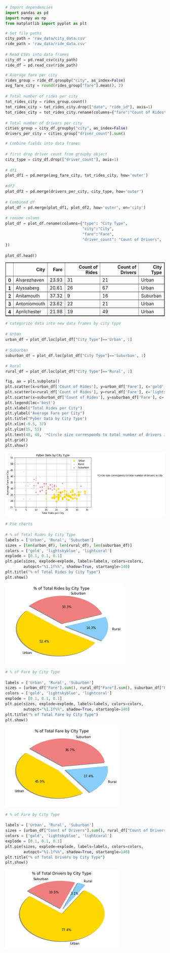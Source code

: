 

```python
# Import dependencies
import pandas as pd
import numpy as np
from matplotlib import pyplot as plt
```


```python
# Set file paths
city_path = 'raw_data/city_data.csv'
ride_path = 'raw_data/ride_data.csv'

# Read CSVs into data frames
city_df = pd.read_csv(city_path)
ride_df = pd.read_csv(ride_path)
```


```python
# Average fare per city
rides_group = ride_df.groupby("city", as_index=False)
avg_fare_city = round(rides_group["fare"].mean(), 2)

# Total number of rides per city
tot_rides_city = rides_group.count()
tot_rides_city = tot_rides_city.drop(["date", "ride_id"], axis=1)
tot_rides_city = tot_rides_city.rename(columns={"fare":"Count of Rides"})

# Total number of drivers per city
cities_group = city_df.groupby("city", as_index=False)
drivers_per_city = cities_group["driver_count"].sum()
```


```python
# Combine fields into data frames

# first drop driver count from groupby object
city_type = city_df.drop(["driver_count"], axis=1)

# df1
plot_df1 = pd.merge(avg_fare_city, tot_rides_city, how='outer')

#df2
plot_df2 = pd.merge(drivers_per_city, city_type, how='outer')

# Combined df
plot_df = pd.merge(plot_df1, plot_df2, how='outer', on='city')

# rename column
plot_df = plot_df.rename(columns={"type": "City Type", 
                                  "city":"City",
                                  "fare":"Fare",
                                  "driver_count": "Count of Drivers",
})

plot_df.head()
```




<div>
<style scoped>
    .dataframe tbody tr th:only-of-type {
        vertical-align: middle;
    }

    .dataframe tbody tr th {
        vertical-align: top;
    }

    .dataframe thead th {
        text-align: right;
    }
</style>
<table border="1" class="dataframe">
  <thead>
    <tr style="text-align: right;">
      <th></th>
      <th>City</th>
      <th>Fare</th>
      <th>Count of Rides</th>
      <th>Count of Drivers</th>
      <th>City Type</th>
    </tr>
  </thead>
  <tbody>
    <tr>
      <th>0</th>
      <td>Alvarezhaven</td>
      <td>23.93</td>
      <td>31</td>
      <td>21</td>
      <td>Urban</td>
    </tr>
    <tr>
      <th>1</th>
      <td>Alyssaberg</td>
      <td>20.61</td>
      <td>26</td>
      <td>67</td>
      <td>Urban</td>
    </tr>
    <tr>
      <th>2</th>
      <td>Anitamouth</td>
      <td>37.32</td>
      <td>9</td>
      <td>16</td>
      <td>Suburban</td>
    </tr>
    <tr>
      <th>3</th>
      <td>Antoniomouth</td>
      <td>23.62</td>
      <td>22</td>
      <td>21</td>
      <td>Urban</td>
    </tr>
    <tr>
      <th>4</th>
      <td>Aprilchester</td>
      <td>21.98</td>
      <td>19</td>
      <td>49</td>
      <td>Urban</td>
    </tr>
  </tbody>
</table>
</div>




```python
# categorize data into new data frames by city type

# Urban
urban_df = plot_df.loc[plot_df["City Type"]=='Urban', :]

# Suburban
suburban_df = plot_df.loc[plot_df["City Type"]=='Suburban', :]

# Rural
rural_df = plot_df.loc[plot_df["City Type"]=='Rural', :]
```


```python
fig, ax = plt.subplots()
plt.scatter(x=urban_df['Count of Rides'], y=urban_df['Fare'], c='gold', alpha=0.75, s=urban_df['Count of Drivers'],label='Urban', linewidths=2)
plt.scatter(x=rural_df['Count of Rides'], y=rural_df['Fare'], c='lightskyblue', alpha=1, s=rural_df['Count of Drivers'], label='Rural')
plt.scatter(x=suburban_df['Count of Rides'], y=suburban_df['Fare'], c='lightcoral', alpha=1, s=suburban_df['Count of Drivers'], label='Suburban')
plt.legend(loc='best')
plt.xlabel("Total Rides per City")
plt.ylabel("Average Fare per City")
plt.title("Pyber Data by City Type")
plt.xlim(-0.5, 37)
plt.ylim(15, 55)
plt.text(40, 40, '*Circle size corresponds to total number of drivers in city.')
plt.grid()
plt.show()
```


![png](output_5_0.png)



```python
# Pie charts

# % of Total Rides by City Type
labels = ['Urban', 'Rural', 'Suburban']
sizes = [len(urban_df), len(rural_df), len(suburban_df)]
colors = ['gold', 'lightskyblue', 'lightcoral']
explode = [0.1, 0.1, 0.1]
plt.pie(sizes, explode=explode, labels=labels, colors=colors,
        autopct="%1.1f%%", shadow=True, startangle=140)
plt.title("% of Total Rides by City Type")
plt.show()
```


![png](output_6_0.png)



```python
# % of Fare by City Type

labels = ['Urban', 'Rural', 'Suburban']
sizes = [urban_df["Fare"].sum(), rural_df["Fare"].sum(), suburban_df["Fare"].sum()]
colors = ['gold', 'lightskyblue', 'lightcoral']
explode = [0.1, 0.1, 0.1]
plt.pie(sizes, explode=explode, labels=labels, colors=colors,
        autopct="%1.1f%%", shadow=True, startangle=140)
plt.title("% of Total Fare by City Type")
plt.show()
```


![png](output_7_0.png)



```python
# % of Fare by City Type

labels = ['Urban', 'Rural', 'Suburban']
sizes = [urban_df["Count of Drivers"].sum(), rural_df["Count of Drivers"].sum(), suburban_df["Count of Drivers"].sum()]
colors = ['gold', 'lightskyblue', 'lightcoral']
explode = [0.1, 0.1, 0.1]
plt.pie(sizes, explode=explode, labels=labels, colors=colors,
        autopct="%1.1f%%", shadow=True, startangle=140)
plt.title("% of Total Drivers by City Type")
plt.show()
```


![png](output_8_0.png)

